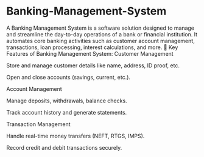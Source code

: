 # Banking-Management-System
A Banking Management System is a software solution designed to manage and streamline the day-to-day operations of a bank or financial institution. It automates core banking activities such as customer account management, transactions, loan processing, interest calculations, and more.
🔹 Key Features of Banking Management System:
Customer Management

Store and manage customer details like name, address, ID proof, etc.

Open and close accounts (savings, current, etc.).

Account Management

Manage deposits, withdrawals, balance checks.

Track account history and generate statements.

Transaction Management

Handle real-time money transfers (NEFT, RTGS, IMPS).

Record credit and debit transactions securely.
